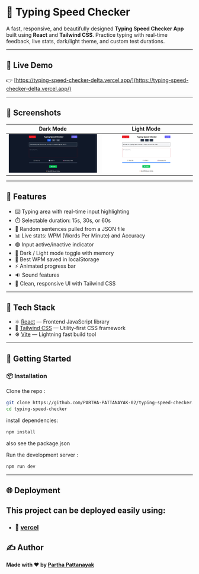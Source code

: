 # 🧠 Typing Speed Checker

A fast, responsive, and beautifully designed **Typing Speed Checker App** built using **React** and **Tailwind CSS**. Practice typing with real-time feedback, live stats, dark/light theme, and custom test durations.

---

## 🔗 Live Demo

👉 [https://typing-speed-checker-delta.vercel.app/](https://typing-speed-checker-delta.vercel.app/)

---

## 📸 Screenshots

| Dark Mode                                 | Light Mode                                  |
| ----------------------------------------- | ------------------------------------------- |
| ![Dark Mode](./screenshots/dark-mode.png) | ![Light Mode](./screenshots/light-mode.png) |

---

## 🚀 Features

- ⌨️ Typing area with real-time input highlighting
- ⏱️ Selectable duration: 15s, 30s, or 60s
- 🔄 Random sentences pulled from a JSON file
- 📊 Live stats: WPM (Words Per Minute) and Accuracy
- 🟢 Input active/inactive indicator
- 🌙 Dark / Light mode toggle with memory
- 🏅 Best WPM saved in localStorage
- ⚡ Animated progress bar
- 🔉 Sound features
- 🎯 Clean, responsive UI with Tailwind CSS

---

## 🧰 Tech Stack

- ⚛️ [React](https://reactjs.org/) — Frontend JavaScript library
- 💨 [Tailwind CSS](https://tailwindcss.com/) — Utility-first CSS framework
- ⚙️ [Vite](https://vitejs.dev/) — Lightning fast build tool

---

## 🧪 Getting Started

### 📦 Installation

Clone the repo :

```bash
git clone https://github.com/PARTHA-PATTANAYAK-02/typing-speed-checker.git
cd typing-speed-checker
```

install dependencies:

```bash
npm install
```

also see the package.json

Run the development server :

```bash
npm run dev
```

---

## 🌐 Deployment

## This project can be deployed easily using:

- ### 🔗 [vercel](https://typing-speed-checker-delta.vercel.app/)

## ✍️ Author

**Made with ❤️ by [Partha Pattanayak](https://github.com/PARTHA-PATTANAYAK-02)**
